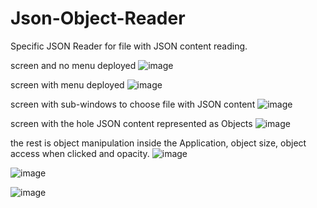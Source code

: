 # Json-Object-Reader
Specific JSON Reader for file with JSON content reading.

screen and no menu deployed
![image](https://user-images.githubusercontent.com/93591202/207454491-deea6b30-f3fa-430f-8aa7-3d9768160cc3.png)

screen with menu deployed
![image](https://user-images.githubusercontent.com/93591202/207454573-0d48ff45-1523-402f-9147-8cdd3795c120.png)

screen with sub-windows to choose file with JSON content
![image](https://user-images.githubusercontent.com/93591202/207454761-60dad8bd-dd46-4ea3-b598-5b0189090ff4.png)

screen with the hole JSON content represented as Objects
![image](https://user-images.githubusercontent.com/93591202/207454655-030b8f8e-2c94-4773-857e-d2b7959b35dc.png)

the rest is object manipulation inside the Application, object size, object access when clicked and opacity.
![image](https://user-images.githubusercontent.com/93591202/207454844-3ea772af-9929-4ae1-a932-c54c25d14c37.png)


![image](https://user-images.githubusercontent.com/93591202/207454930-f13d8709-3517-4568-8e5e-a81f0cc91067.png)


![image](https://user-images.githubusercontent.com/93591202/207455033-74293946-293c-43a8-87a3-8432357e4bf9.png)
